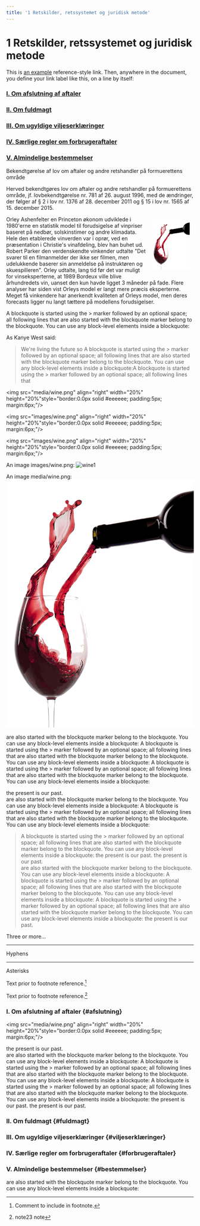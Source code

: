 ```yaml
---
title: '1 Retskilder, retssystemet og juridisk metode'
---
```

# 1 Retskilder, retssystemet og juridisk metode


This is [an example][id] reference-style link.
Then, anywhere in the document, you define your link label like this, on a line by itself:

[id]: http://example.com/  "Optional Title Here"

### [I. Om afslutning af aftaler](#afslutning)  
### [II. Om fuldmagt](#fuldmagt)  
### [III. Om ugyldige viljeserklæringer](#viljeserklæringer)  	
### [IV. Særlige regler om forbrugeraftaler](#forbrugeraftaler)	  
### [V. Almindelige bestemmelser](#bestemmelser)  	



Bekendtgørelse af lov om aftaler og andre retshandler på formuerettens område

Herved bekendtgøres lov om aftaler og andre retshandler på formuerettens område, jf. lovbekendtgørelse nr. 781 af 26. august 1996, med de ændringer, der følger af § 2 i lov nr. 1376 af 28. december 2011 og § 15 i lov nr. 1565 af 15. december 2015.


<div class="Keats">
<img src="media/wine.png" align="right" width="20%" height="20%"style="border:0.0px solid #eeeeee; padding:5px; margin:6px;"/>
Orley Ashenfelter en Princeton økonom udviklede i 1980'erne en statistik model til forudsigelse af vinpriser baseret på nedbør, solskinstimer og andre klimadata. Hele den etablerede vinverden var i oprør, ved en præsentation i Christie's vinafdeling, blev han buhet ud. Robert Parker den verdenskendte vinkender udtalte "Det svarer til en filmanmelder der ikke ser filmen, men udelukkende baserer sin anmeldelse på instruktøren og skuespilleren". Orley udtalte, lang tid før det var muligt for vinseksperterne, at 1989 Bordeux ville blive århundredets vin, uanset den kun havde ligget 3 måneder på fade. Flere analyser har siden vist Orleys model er langt mere præcis eksperterne. Meget få vinkendere har anerkendt kvaliteten af Orleys model, men deres forecasts ligger nu langt tættere på modellens forudsigelser.

</div>

A blockquote is started using the > marker followed by an optional space; all following lines that are also started with the blockquote marker belong to the blockquote. You can use any block-level elements inside a blockquote:

As Kanye West said:

> We're living the future so  A blockquote is started using the > marker followed by an optional space; all following lines that are also started with the blockquote marker belong to the blockquote. You can use any block-level elements inside a blockquote:A blockquote is started using the > marker followed by an optional space; all following lines that 
> 


<img src="media/wine.png" align="right" width="20%" height="20%"style="border:0.0px solid #eeeeee; padding:5px; margin:6px;"/>


<img src="images/wine.png" align="right" width="20%" height="20%"style="border:0.0px solid #eeeeee; padding:5px; margin:6px;"/> 

<img src="images/wine.png" align="right" width="20%" height="20%"style="border:0.0px solid #eeeeee; padding:5px; margin:6px;"/>  


An image images/wine.png: ![wine1](images/wine.png)

An image media/wine.png: ![wine2](media/wine.png)



are also started with the blockquote marker belong to the blockquote. You can use any block-level elements inside a blockquote:
A blockquote is started using the > marker followed by an optional space; all following lines that are also started with the blockquote marker belong to the blockquote. You can use any block-level elements inside a blockquote:
A blockquote is started using the > marker followed by an optional space; all following lines that are also started with the blockquote marker belong to the blockquote. You can use any block-level elements inside a blockquote:

the present is our past.  
are also started with the blockquote marker belong to the blockquote. You can use any block-level elements inside a blockquote:
A blockquote is started using the > marker followed by an optional space; all following lines that are also started with the blockquote marker belong to the blockquote. You can use any block-level elements inside a blockquote:
>A blockquote is started using the > marker followed by an optional space; all following lines that are also started with the blockquote marker belong to the blockquote. You can use any block-level elements inside a blockquote: the present is our past. the present is our past.  
>are also started with the blockquote marker belong to the blockquote. You can use any block-level elements inside a blockquote:
A blockquote is started using the > marker followed by an optional space; all following lines that are also started with the blockquote marker belong to the blockquote. You can use any block-level elements inside a blockquote:
A blockquote is started using the > marker followed by an optional space; all following lines that are also started with the blockquote marker belong to the blockquote. You can use any block-level elements inside a blockquote: the present is our past.  

Three or more...

---

Hyphens

***

Asterisks

Text prior to footnote reference.[^2]


Text prior to footnote reference.[^note23]

### I. Om afslutning af aftaler {#afslutning}


<img src="media/wine.png" align="right" width="20%" height="20%"style="border:0.0px solid #eeeeee; padding:5px; margin:6px;"/> 

the present is our past.  
are also started with the blockquote marker belong to the blockquote. You can use any block-level elements inside a blockquote:
A blockquote is started using the > marker followed by an optional space; all following lines that are also started with the blockquote marker belong to the blockquote. You can use any block-level elements inside a blockquote:
A blockquote is started using the > marker followed by an optional space; all following lines that are also started with the blockquote marker belong to the blockquote. You can use any block-level elements inside a blockquote: the present is our past. the present is our past.  


### II. Om fuldmagt  {#fuldmagt}
### III. Om ugyldige viljeserklæringer {#viljeserklæringer}
### IV. Særlige regler om forbrugeraftaler {#forbrugeraftaler}
### V. Almindelige bestemmelser {#bestemmelser}

are also started with the blockquote marker belong to the blockquote. You can use any block-level elements inside a blockquote:

[^2]: Comment to include in footnote.

[^note23]: note23 note